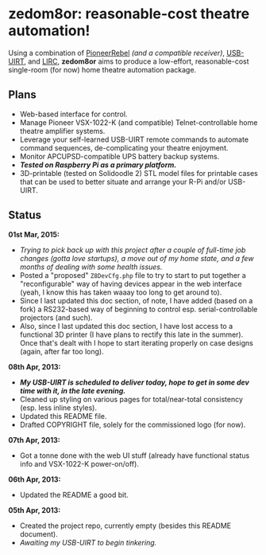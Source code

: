 zedom8or: reasonable-cost theatre automation!
========

Using a combination of [PioneerRebel](https://github.com/QuinnEbert/PioneerRebel "PioneerRebel") *(and a compatible receiver)*, [USB-UIRT](http://www.usbuirt.com "USB-UIRT"), and [LIRC](http://www.lirc.org "LIRC"), **zedom8or** aims to produce a low-effort, reasonable-cost single-room (for now) home theatre automation package.

Plans
-----

* Web-based interface for control.
* Manage Pioneer VSX-1022-K (and compatible) Telnet-controllable home theatre amplifier systems.
* Leverage your self-learned USB-UIRT remote commands to automate command sequences, de-complicating your theatre enjoyment.
* Monitor APCUPSD-compatible UPS battery backup systems.
* ***Tested on Raspberry Pi as a primary platform.***
* 3D-printable (tested on Solidoodle 2) STL model files for printable cases that can be used to better situate and arrange your R-Pi and/or USB-UIRT.

Status
------

**01st Mar, 2015:**

* *Trying to pick back up with this project after a couple of full-time job changes (gotta love startups), a move out of my home state, and a few months of dealing with some health issues.*
* Posted a "proposed" `Z8DevCfg.php` file to try to start to put together a "reconfigurable" way of having devices appear in the web interface (yeah, I know this has taken waaay too long to get around to).
* Since I last updated this doc section, of note, I have added (based on a fork) a RS232-based way of beginning to control esp. serial-controllable projectors (and such).
* Also, since I last updated this doc section, I have lost access to a functional 3D printer (I have plans to rectify this late in the summer).  Once that's dealt with I hope to start iterating properly on case designs (again, after far too long).

**08th Apr, 2013:**

* ***My USB-UIRT is scheduled to deliver today, hope to get in some dev time with it, in the late evening.***
* Cleaned up styling on various pages for total/near-total consistency (esp. less inline styles).
* Updated this README file.
* Drafted COPYRIGHT file, solely for the commissioned logo (for now).

**07th Apr, 2013:**

* Got a tonne done with the web UI stuff (already have functional status info and VSX-1022-K power-on/off).

**06th Apr, 2013:**

* Updated the README a good bit.

**05th Apr, 2013:**

* Created the project repo, currently empty (besides this README document).
* *Awaiting my USB-UIRT to begin tinkering.*
